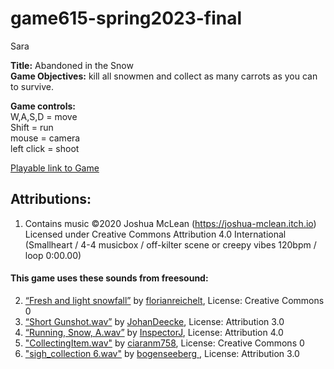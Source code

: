 # game615-spring2023-final
 Sara <br>

**Title:** Abandoned in the Snow<br>
**Game Objectives:** kill all snowmen and collect as many carrots as you can to survive.<br>

**Game controls:**<br>
W,A,S,D = move<br>
Shift = run<br>
mouse = camera<br>
left click = shoot<br>

[Playable link to Game](https://SaraHashemii.github.io/game615-spring2023-final/final/play/)

## Attributions:<br>
1. Contains music ©2020 Joshua McLean (https://joshua-mclean.itch.io) Licensed under Creative Commons Attribution 4.0 International<br>  (Smallheart / 4-4 musicbox / off-kilter scene or creepy vibes 120bpm / loop 0:00.00)  
#### This game uses these sounds from freesound:<br>
2. [“Fresh and light snowfall”](https://freesound.org/people/florianreichelt/sounds/455929/) by [florianreichelt](https://freesound.org/people/florianreichelt/ ), License: Creative Commons 0 <br>
3. [“Short Gunshot.wav”](https://freesound.org/people/JohanDeecke/sounds/369528/) by                                   [JohanDeecke](https://freesound.org/people/JohanDeecke/), License: Attribution 3.0 <br>
4. [“Running, Snow, A.wav”](https://freesound.org/people/InspectorJ/sounds/421022/) by [InspectorJ](https://freesound.org/people/InspectorJ/ ), License: Attribution 4.0 <br>
5. ["CollectingItem.wav"](https://freesound.org/people/ciaranm758/sounds/422862/) by [ciaranm758](https://freesound.org/people/ciaranm758/), License: Creative Commons 0 <br>
6. ["sigh_collection 6.wav"](https://freesound.org/people/bogenseeberg/sounds/568938/) by [bogenseeberg ](https://freesound.org/people/bogenseeberg/), License: Attribution 3.0 <br>
